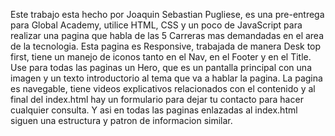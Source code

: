 Este trabajo esta hecho por Joaquin Sebastian Pugliese, es una pre-entrega para Global Academy, utilice HTML, CSS y un poco de JavaScript para realizar 
una pagina que habla de las 5 Carreras mas demandadas en el area de la tecnologia. Esta pagina es Responsive, trabajada de manera Desk top first, tiene un manejo de iconos tanto
en el Nav, en el Footer y en el Title. Use para todas las paginas un Hero, que es un pantalla principal con una imagen y un texto introductorio al tema que va a hablar la pagina.
La pagina es navegable, tiene videos explicativos relacionados con el contenido y al final del index.html hay un formulario para dejar tu contacto para hacer cualquier consulta. Y asi
en todas las paginas enlazadas al index.html siguen una estructura y patron de informacion similar. 
